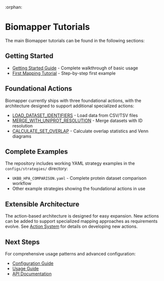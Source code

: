 :orphan:

# Biomapper Tutorials

The main Biomapper tutorials can be found in the following sections:

## Getting Started
- [Getting Started Guide](../guides/getting_started.md) - Complete walkthrough of basic usage
- [First Mapping Tutorial](../guides/first_mapping.rst) - Step-by-step first example

## Foundational Actions

Biomapper currently ships with three foundational actions, with the architecture designed to support additional specialized actions:

- [LOAD_DATASET_IDENTIFIERS](../actions/load_dataset_identifiers.rst) - Load data from CSV/TSV files
- [MERGE_WITH_UNIPROT_RESOLUTION](../actions/merge_with_uniprot_resolution.rst) - Merge datasets with ID resolution
- [CALCULATE_SET_OVERLAP](../actions/calculate_set_overlap.rst) - Calculate overlap statistics and Venn diagrams

## Complete Examples

The repository includes working YAML strategy examples in the `configs/strategies/` directory:
- `UKBB_HPA_COMPARISON.yaml` - Complete protein dataset comparison workflow
- Other example strategies showing the foundational actions in use

## Extensible Architecture

The action-based architecture is designed for easy expansion. New actions can be added to support specialized mapping approaches as requirements evolve. See [Action System](../architecture/action_system.rst) for details on developing new actions.

## Next Steps

For comprehensive usage patterns and advanced configuration:
- [Configuration Guide](../configuration.rst)
- [Usage Guide](../usage.rst)
- [API Documentation](../api/)